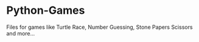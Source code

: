 # Python-Games
Files for games like Turtle Race, Number Guessing, Stone Papers Scissors and more...

